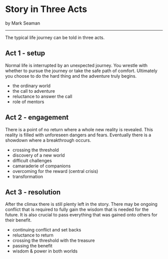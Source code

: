 # Story in Three Acts

by Mark Seaman

---

The typical life journey can be told in three acts.  



## Act 1 - setup

Normal life is interrupted by an unexpected journey.  You wrestle with whether
to pursue the journey or take the safe path of comfort.  Ultimately you choose
to do the hard thing and the adventure truly begins.

- the ordinary world
- the call to adventure
- reluctance to answer the call
- role of mentors


## Act 2 - engagement

There is a point of no return where a whole new reality is revealed.  This 
reality is filled with unforeseen dangers and fears.  Eventually there is a
showdown where a breakthrough occurs.

- crossing the threshold
- discovery of a new world
- difficult challenges
- camaraderie of companions
- overcoming for the reward (central crisis)
- transformation


## Act 3 - resolution

After the climax there is still plenty left in the story.  There may be ongoing 
conflict that is required to fully gain the wisdom that is needed for the 
future. It is also crucial to pass everything that was gained onto others for
their benefit.

- continuing conflict and set backs
- reluctance to return
- crossing the threshold with the treasure
- passing the benefit
- wisdom & power in both worlds
